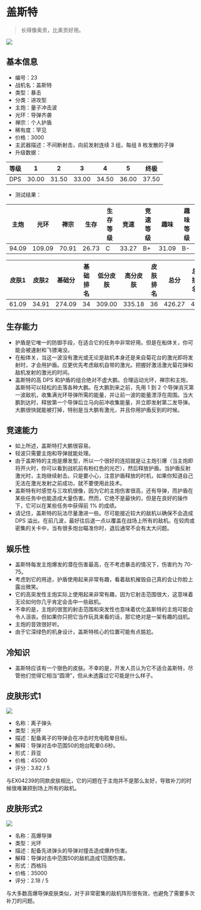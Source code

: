 # 盖斯特

> 长得像奥贡，比奥贡好用。

<img src="/ships/ship_23.png" style={{zoom:1}}/>

## 基本信息

- 编号：23
- 战机名：盖斯特
- 类型：暴击
- 分类：进攻型
- 主炮：量子冲击波
- 光环：导弹齐袭
- 禅宗：个人护盾
- 稀有度：罕见
- 价格：3000
- 主武器描述：不间断射击，向前发射连续 3 组，每组 8 枚发散的子弹
- 升级数据：

| 等级 | 1 | 2 | 3 | 4 | 5 | 终极 |
|--|--|--|--|--|--|--|
| DPS | 30.00 | 31.50 | 33.00 | 34.50 | 36.00 | 37.50 |

- 测试结果：

| 主炮 | 光环 | 禅宗 | 生存 | 生存等级 | 竞速 | 竞速等级 | 趣味 | 趣味等级 |
|--|--|--|--|--|--|--|--|--|
| 94.09 | 109.09 | 70.91 | 26.73 | C | 33.27 | B+ | 31.09 | B- |

| 皮肤1 | 皮肤2 | 基础分 | 基础排名 | 低分皮肤 | 高分皮肤 | 皮肤排名 | 总分 | 总排名 |
|--|--|--|--|--|--|--|--|--|
| 61.09 | 34.91 | 274.09 | 34 | 309.00 | 335.18 | 36 | 426.27 | 45 |

## 生存能力

- 护盾是它唯一的防御手段，在适合它的任务中非常好用。但是在船体关，你可能会被速射和飞镖淹没。
- 在船体关，当这一波没有激光或无论是敌机本身还是来自菊花台的激光即将发射时，才会用护盾。应更优先考虑敌机自带的激光。把握好激活激光菊花弹和敌机发射的激光的时间。
- 盖斯特的高 DPS 和护盾的组合绝对不虚大鹏。合理运动光环，禅宗和主炮，盖斯特可以轻松的击落各种大鹏。在大鹏到来之前，先用 1 到 2 个导弹消灭第一波敌机，收集满光环导弹所需的能量，并让前一波的能量漂浮在周围。当大鹏到达时，释放第一个导弹后立马向前冲收集能量，并立即发射第二发导弹。大鹏很快就能被打掉，特别是当大鹏有激光，并且你用护盾反到的时候。

## 竞速能力

- 如上所述，盖斯特打大鹏很容易。
- 轻波只需要主炮和导弹就能处理。
- 由于盖斯特的主炮是爆发型，所以一个很好的连招就是让主炮引爆（当主炮即将开火时，你可以看到战机前有粉红色的光芒），然后释放护盾。当护盾反射激光时，主炮继续射击。只是要小心，注意护盾释放的时机，如果你知道自己无法在激光发射之前成功，就不要使用此技术。
- 盖斯特有时感觉与三攻机很像，因为它的主炮伤害很高，还有导弹，而护盾在某些任务中也能造成大量伤害。然而，它绝不是最快的，但是在良好的操作下，它可以在某些任务中获得前 1% 的成绩。
- 请记住，盖斯特的玩法尽量激进一些。尽可能接近较大的敌机以确保不会造成 DPS 溢出。在前几波，最好往后退一点以覆盖在战场上所有的敌机。在较肉或密集的关卡中，当有很多炮台瞄准你时，退后通常不会有太大问题。

## 娱乐性

- 盖斯特每发主炮爆发的潜在伤害最高，在不考虑暴击的情况下，伤害约为 70-75。
- 考虑到它的用途，护盾使用起来非常有趣，看着敌机摧毁自己真的会让你脸上露出微笑。
- 它的高突发性主炮实际上使用起来非常有趣，因为它射击范围很大，这意味着无论如何你几乎肯定会击中一些敌机。
- 不幸的是，主炮的很宽的射击范围和突发性也意味着优化盖斯特的主炮可能会令人沮丧。但如果你只把它当作玩具来看的话，那它绝对是一架有趣的战机。
- 主炮的音效很好听。
- 由于它深绿色的机身设计，盖斯特核心的位置可能有点尴尬。

## 冷知识

- 盖斯特应该有一个银色的皮肤。不幸的是，开发人员认为它不适合盖斯特，尽管他们觉得它相当“圆滑”，但从未透露过它可能是什么样子。

## 皮肤形式1

<img src="/ships/ship_23_apex_1.png" style={{zoom:1}}/>

- 名称：离子弹头
- 类型：光环
- 描述：配备离子的导弹会在冲击时充电眩晕目标。
- 解释：导弹对击中范围50的炮台眩晕0.6秒。
- 形式：菲亚
- 价格：45000
- 评分：3.82 / 5

与EX04239的同款皮肤相比，它的问题在于主炮并不是那么友好，导致补刀的时候很难兼顾到场上所有的敌机。

## 皮肤形式2

<img src="/ships/ship_23_apex_2.png" style={{zoom:1}}/>

- 名称：高爆导弹
- 类型：光环
- 描述：配备先进弹头的导弹对撞击造成爆炸伤害。
- 解释：导弹对击中范围50的敌机造成1范围伤害。
- 形式：西格玛
- 价格：35000
- 评分：2.18 / 5

与大多数高爆导弹皮肤类似，对于非常密集的敌机阵形很有效，也避免了需要多次补刀的问题。
